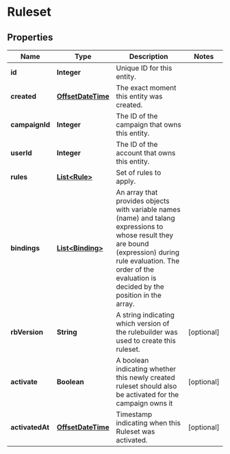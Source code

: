 
# Ruleset

## Properties
Name | Type | Description | Notes
------------ | ------------- | ------------- | -------------
**id** | **Integer** | Unique ID for this entity. | 
**created** | [**OffsetDateTime**](OffsetDateTime.md) | The exact moment this entity was created. | 
**campaignId** | **Integer** | The ID of the campaign that owns this entity. | 
**userId** | **Integer** | The ID of the account that owns this entity. | 
**rules** | [**List&lt;Rule&gt;**](Rule.md) | Set of rules to apply. | 
**bindings** | [**List&lt;Binding&gt;**](Binding.md) | An array that provides objects with variable names (name) and talang expressions to whose result they are bound (expression) during rule evaluation. The order of the evaluation is decided by the position in the array. | 
**rbVersion** | **String** | A string indicating which version of the rulebuilder was used to create this ruleset. |  [optional]
**activate** | **Boolean** | A boolean indicating whether this newly created ruleset should also be activated for the campaign owns it |  [optional]
**activatedAt** | [**OffsetDateTime**](OffsetDateTime.md) | Timestamp indicating when this Ruleset was activated. |  [optional]



